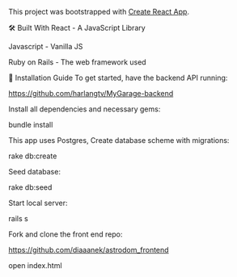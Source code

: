 This project was bootstrapped with [Create React App](https://github.com/facebook/create-react-app).

🛠 Built With
React - A JavaScript Library

Javascript - Vanilla JS

Ruby on Rails - The web framework used

📑 Installation Guide
To get started, have the backend API running:

https://github.com/harlangtv/MyGarage-backend

Install all dependencies and necessary gems:

bundle install

This app uses Postgres, Create database scheme with migrations:

rake db:create

Seed database:

rake db:seed

Start local server:

rails s

Fork and clone the front end repo:

https://github.com/diaaanek/astrodom_frontend

open index.html

